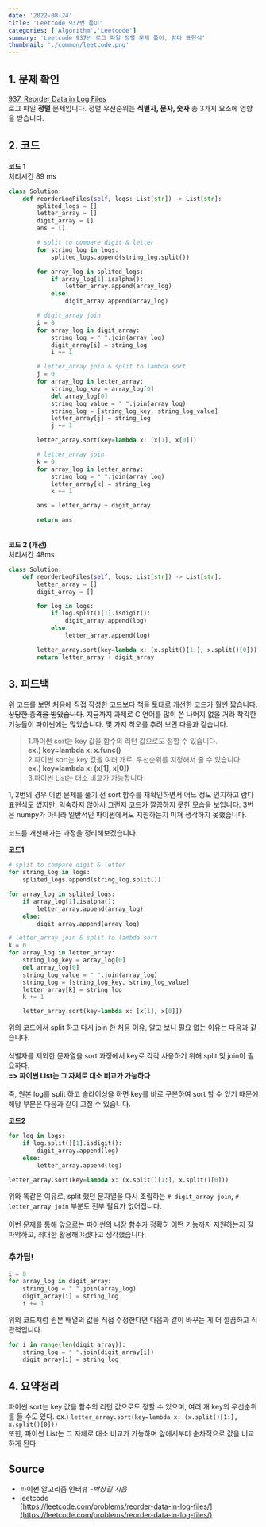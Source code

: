 ```yaml
---
date: '2022-08-24'
title: 'Leetcode 937번 풀이'
categories: ['Algorithm','Leetcode']
summary: 'Leetcode 937번 로그 파일 정렬 문제 풀이, 람다 표현식'
thumbnail: './common/leetcode.png'
---
```


## 1. 문제 확인

[937. Reorder Data in Log Files](https://leetcode.com/problems/reorder-data-in-log-files/)
\
로그 파일 **정렬** 문제입니다. 정렬 우선순위는 **식별자, 문자, 숫자** 총 3가지 요소에 영향을 받습니다.

## 2. 코드

**코드 1**  
처리시간 89 ms
```py
class Solution:
    def reorderLogFiles(self, logs: List[str]) -> List[str]:
        splited_logs = []
        letter_array = []
        digit_array = []
        ans = []

        # split to compare digit & letter
        for string_log in logs:
            splited_logs.append(string_log.split())

        for array_log in splited_logs:
            if array_log[1].isalpha():
                letter_array.append(array_log)
            else:
                digit_array.append(array_log)

        # digit_array join
        i = 0
        for array_log in digit_array:
            string_log = " ".join(array_log)
            digit_array[i] = string_log
            i += 1

        # letter_array join & split to lambda sort
        j = 0
        for array_log in letter_array:
            string_log_key = array_log[0]
            del array_log[0]
            string_log_value = " ".join(array_log)
            string_log = [string_log_key, string_log_value]
            letter_array[j] = string_log
            j += 1

        letter_array.sort(key=lambda x: [x[1], x[0]])

        # letter_array join
        k = 0
        for array_log in letter_array:
            string_log = " ".join(array_log)
            letter_array[k] = string_log
            k += 1

        ans = letter_array + digit_array

        return ans
```
\
**코드 2 (개선)**  
처리시간 48ms
```py
class Solution:
    def reorderLogFiles(self, logs: List[str]) -> List[str]:
        letter_array = []
        digit_array = []

        for log in logs:
            if log.split()[1].isdigit():
                digit_array.append(log)
            else:
                letter_array.append(log)

        letter_array.sort(key=lambda x: (x.split()[1:], x.split()[0]))
        return letter_array + digit_array

```

## 3. 피드백
위 코드를 보면 처음에 직접 작성한 코드보다 책을 토대로 개선한 코드가 훨씬 짧습니다. ~~상당한 충격을 받았습니다~~. 지금까지 과제로 C 언어를 많이 쓴 나머지 없을 거라 착각한 기능들이 파이썬에는 많았습니다. 몇 가지 착오를 추려 보면 다음과 같습니다.

> 1.파이썬 sort는 key 값을 함수의 리턴 값으로도 정할 수 있습니다.  
> **ex.) key=lambda x: x.func()**  
> 2.파이썬 sort는 key 값을 여러 개로, 우선순위를 지정해서 줄 수 있습니다.  
> **ex.) key=lambda x: (x[1], x[0])**  
> 3.파이썬 List는 대소 비교가 가능합니다

1, 2번의 경우 이번 문제를 풀기 전 sort 함수를 재확인하면서 어느 정도 인지하고 람다 표현식도 썼지만, 익숙하지 않아서 그런지 코드가 깔끔하지 못한 모습을 보입니다. 3번은 numpy가 아니라 일반적인 파이썬에서도 지원하는지 미쳐 생각하지 못했습니다.  
\
코드를 개선해가는 과정을 정리해보겠습니다.

**코드1**
```py
# split to compare digit & letter
for string_log in logs:
    splited_logs.append(string_log.split())

for array_log in splited_logs:
    if array_log[1].isalpha():
        letter_array.append(array_log)
    else:
        digit_array.append(array_log)

# letter_array join & split to lambda sort
k = 0
for array_log in letter_array:
    string_log_key = array_log[0]
    del array_log[0]
    string_log_value = " ".join(array_log)
    string_log = [string_log_key, string_log_value]
    letter_array[k] = string_log
    k += 1

    letter_array.sort(key=lambda x: [x[1], x[0]])
```
위의 코드에서 split 하고 다시 join 한 처음 이유, 알고 보니 필요 없는 이유는 다음과 같습니다.  
\
식별자를 제외한 문자열을 sort 과정에서 key로 각각 사용하기 위해 split 및 join이 필요하다.  
**=> 파이썬 List는 그 자체로 대소 비교가 가능하다**  
\
즉, 원본 log를 split 하고 슬라이싱을 하면 key를 바로 구분하여 sort 할 수 있기 때문에 해당 부분은 다음과 같이 고칠 수 있습니다.

**코드2**
```py
for log in logs:
    if log.split()[1].isdigit():
        digit_array.append(log)
    else:
        letter_array.append(log)
        
letter_array.sort(key=lambda x: (x.split()[1:], x.split()[0]))
```

위와 똑같은 이유로, split 했던 문자열을 다시 조립하는 `# digit_array join`, `# letter_array join` 부분도 전부 필요가 없어집니다.  
\
이번 문제를 통해 앞으로는 파이썬의 내장 함수가 정확히 어떤 기능까지 지원하는지 잘 파악하고, 최대한 활용해야겠다고 생각했습니다.  

### 추가팁!
```py
i = 0
for array_log in digit_array:
    string_log = " ".join(array_log)
    digit_array[i] = string_log
    i += 1
```
위의 코드처럼 원본 배열의 값을 직접 수정한다면 다음과 같이 바꾸는 게 더 깔끔하고 직관적입니다.
```py
for i in range(len(digit_array)):
    string_log = " ".join(digit_array[i])
    digit_array[i] = string_log
```

## 4. 요약정리

파이썬 sort는 key 값을 함수의 리턴 값으로도 정할 수 있으며, 여러 개 key의 우선순위를 둘 수도 있다.
ex.) `letter_array.sort(key=lambda x: (x.split()[1:], x.split()[0]))`  
또한, 파이썬 List는 그 자체로 대소 비교가 가능하며 앞에서부터 순차적으로 값을 비교하게 된다.

## Source

- 파이썬 알고리즘 인터뷰 *-박상길 지음*
- leetcode  
  [https://leetcode.com/problems/reorder-data-in-log-files/](https://leetcode.com/problems/reorder-data-in-log-files/)